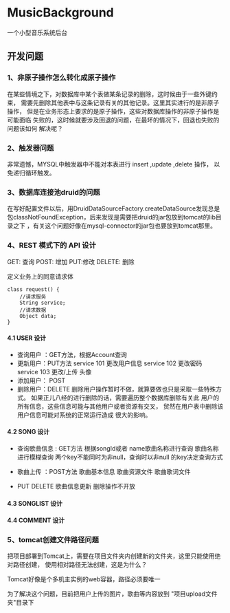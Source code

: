 # MusicBackground
一个小型音乐系统后台

## 开发问题
### 1、非原子操作怎么转化成原子操作
在某些情境之下，对数据库中某个表做某条记录的删除，这时候由于一些外键约束，
需要先删除其他表中与这条记录有关的其他记录。这里其实进行的是非原子操作，
但是在业务形态上要求的是原子操作，这些对数据库操作的非原子操作是可能面临
失败的，这时候就要涉及回退的问题，在最坏的情况下，回退也失败的问题该如何
解决呢？

### 2、触发器问题
非常遗憾，MYSQL中触发器中不能对本表进行 insert ,update ,delete 操作，
以免递归循环触发。

### 3、数据库连接池druid的问题
在写好配置文件以后，用DruidDataSourceFactory.createDataSource发现总是
包classNotFoundException，后来发现是需要把druid的jar包放到tomcat的lib目录之下
，有关这个问题好像在mysql-connector的jar包也要放到tomcat那里。


### 4、REST 模式下的 API 设计
GET: 查询
POST: 增加
PUT:修改
DELETE: 删除

定义业务上的同意请求体
```$java
class request() {
    //请求服务
    String service;
    //请求数据
    Object data;
}
```

#### 4.1 USER 设计
- 查询用户 ：GET方法，根据Account查询
- 更新用户：PUT方法 
service 101 更改用户信息 
service 102 更改密码
service 103 更改/上传 头像
- 添加用户： POST
- 删除用户：DELETE
删除用户操作暂时不做，就算要做也只是采取一些特殊方式。
如果正儿八经的进行删除的话，需要遍历整个数据库删除有关此
用户的所有信息，这些信息可能与其他用户或者资源有交叉，
贸然在用户表中删除该用户信息可能对系统的正常运行造成
很大的影响。

#### 4.2 SONG 设计
- 查询歌曲信息 : GET方法 根据songId或者
name歌曲名称进行查询
歌曲名称进行模糊查询 两个key不能同时为非null，查询时以非null
的key决定查询方式

- 歌曲上传 ：POST方法
歌曲基本信息
歌曲资源文件
歌曲歌词文件

- PUT DELETE 歌曲信息更新 删除操作不开放

#### 4.3 SONGLIST 设计


#### 4.4 COMMENT 设计





### 5、tomcat创建文件路径问题
把项目部署到Tomcat上，需要在项目文件夹内创建新的文件夹，这里只能使用绝对路径创建，
使用相对路径无法创建，这是为什么？

Tomcat好像是个多机主实例的web容器，路径必须要唯一

为了解决这个问题，目前把用户上传的图片，歌曲等内容放到 "项目upload文件夹"目录下